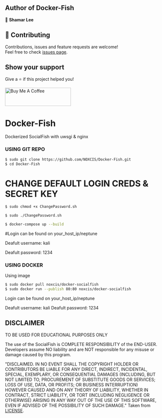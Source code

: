 ## Author of Docker-Fish

👤 **Shamar Lee**

## 🤝 Contributing

Contributions, issues and feature requests are welcome!<br />Feel free to check [issues page](https://github.com/NOXCIS/wirehole-reloaded/issues). 

## Show your support

Give a ⭐ if this project helped you!


<a href="https://www.paypal.com/donate?business=986V5GH5R5T4G&no_recurring=0&item_name=Buy+me+a+Coffee&currency_code=USD" target="_blank"><img src="https://i.imgur.com/6JvV0aR.png" alt="Buy Me A Coffee" style="height: 60px !important;width: 217px !important;" ></a>


# Docker-Fish
 Dockerized SocialFish with uwsgi & nginx


### USING GIT REPO

```sh
$ sudo git clone https://github.com/NOXCIS/Docker-Fish.git
$ cd Docker-Fish
```
# CHANGE DEFAULT LOGIN CREDS & SECRET KEY

```sh
$ sudo chmod +x ChangePassword.sh

$ sudo ./ChangePassword.sh

$ docker-compose up --build
```
#Login can be found on your_host_ip/neptune 

Deafult username: kali 

Deafult password: 1234





### USING DOCKER


Using image
```sh
$ sudo docker pull noxcis/docker-socialfish
$ sudo docker run --publish 80:80 noxcis/docker-socialfish
```
Login can be found on your_host_ip/neptune 

Deafult username: kali 
Deafult password: 1234






## DISCLAIMER

TO BE USED FOR EDUCATIONAL PURPOSES ONLY

The use of the SocialFish is COMPLETE RESPONSIBILITY of the END-USER. Developers assume NO liability and are NOT responsible for any misuse or damage caused by this program.

"DISCLAIMED. IN NO EVENT SHALL THE COPYRIGHT HOLDER OR CONTRIBUTORS BE LIABLE
FOR ANY DIRECT, INDIRECT, INCIDENTAL, SPECIAL, EXEMPLARY, OR CONSEQUENTIAL
DAMAGES (INCLUDING, BUT NOT LIMITED TO, PROCUREMENT OF SUBSTITUTE GOODS OR
SERVICES; LOSS OF USE, DATA, OR PROFITS; OR BUSINESS INTERRUPTION) HOWEVER
CAUSED AND ON ANY THEORY OF LIABILITY, WHETHER IN CONTRACT, STRICT LIABILITY,
OR TORT (INCLUDING NEGLIGENCE OR OTHERWISE) ARISING IN ANY WAY OUT OF THE USE
OF THIS SOFTWARE, EVEN IF ADVISED OF THE POSSIBILITY OF SUCH DAMAGE."
Taken from [LICENSE](LICENSE).
